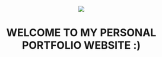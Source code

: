 <p align="center">
  <a href="https://skillicons.dev">
    <img src="https://skillicons.dev/icons?i=react,bootstrap,vite,python,nodejs,javascript,html,css" />
  </a>
</p>
<h1 align="center">WELCOME TO MY PERSONAL PORTFOLIO WEBSITE :)</h1>
